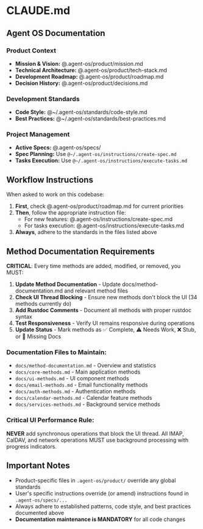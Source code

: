 # CLAUDE.md

## Agent OS Documentation

### Product Context
- **Mission & Vision:** @.agent-os/product/mission.md
- **Technical Architecture:** @.agent-os/product/tech-stack.md
- **Development Roadmap:** @.agent-os/product/roadmap.md
- **Decision History:** @.agent-os/product/decisions.md

### Development Standards
- **Code Style:** @~/.agent-os/standards/code-style.md
- **Best Practices:** @~/.agent-os/standards/best-practices.md

### Project Management
- **Active Specs:** @.agent-os/specs/
- **Spec Planning:** Use `@~/.agent-os/instructions/create-spec.md`
- **Tasks Execution:** Use `@~/.agent-os/instructions/execute-tasks.md`

## Workflow Instructions

When asked to work on this codebase:

1. **First**, check @.agent-os/product/roadmap.md for current priorities
2. **Then**, follow the appropriate instruction file:
   - For new features: @.agent-os/instructions/create-spec.md
   - For tasks execution: @.agent-os/instructions/execute-tasks.md
3. **Always**, adhere to the standards in the files listed above

## Method Documentation Requirements

**CRITICAL**: Every time methods are added, modified, or removed, you MUST:

1. **Update Method Documentation** - Update docs/method-documentation.md and relevant method files
2. **Check UI Thread Blocking** - Ensure new methods don't block the UI (34 methods currently do)
3. **Add Rustdoc Comments** - Document all methods with proper rustdoc syntax
4. **Test Responsiveness** - Verify UI remains responsive during operations
5. **Update Status** - Mark methods as ✅ Complete, ⚠️ Needs Work, ❌ Stub, or 📝 Missing Docs

### Documentation Files to Maintain:
- `docs/method-documentation.md` - Overview and statistics
- `docs/core-methods.md` - Main application methods  
- `docs/ui-methods.md` - UI component methods
- `docs/email-methods.md` - Email functionality methods
- `docs/auth-methods.md` - Authentication methods
- `docs/calendar-methods.md` - Calendar feature methods
- `docs/services-methods.md` - Background service methods

### Critical UI Performance Rule:
**NEVER** add synchronous operations that block the UI thread. All IMAP, CalDAV, and network operations MUST use background processing with progress indicators.

## Important Notes

- Product-specific files in `.agent-os/product/` override any global standards
- User's specific instructions override (or amend) instructions found in `.agent-os/specs/...`
- Always adhere to established patterns, code style, and best practices documented above
- **Documentation maintenance is MANDATORY** for all code changes